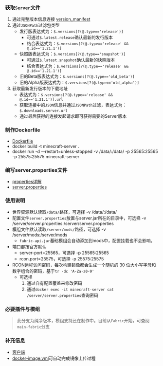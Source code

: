 ### 获取`Server`文件
1. 通过完整版本信息连接 [version_manifest](https://launchermeta.mojang.com/mc/game/version_manifest.json)
2. 通过`JSONPath`过滤包类型
    - 发行版表达式为：`$.versions[?(@.type=='release')]`
       - 可通过`$.latest.release`确认最新的发行版本
       - 结合表达式为：`$.versions[?(@.type=='release' && @.id=='1.21.1')]`
    - 快照版表达式为：`$.versions[?(@.type=='snapshot')]`
       - 可通过`$.latest.snapshot`确认最新的快照版本
       - 结合表达式为：`$.versions[?(@.type=='release' && @.id=='1.21.1')]`
    - 旧的Beta版表达式为：`$.versions[?(@.type=='old_beta')]`
    - 旧的Alpha版表达式为：`$.versions[?(@.type=='old_alpha')]`
3. 获取最新发行版本的下载地址
    - 表达式为：`$.versions[?(@.type=='release' && @.id=='1.21.1')].url`
    - 获取连接中的`JSON`信息并通过`JSONPath`过滤，表达式为：`$.downloads.server.url`
    - 通过最后获得的连接发起请求即可获得需要的Server版本

### 制作Dockerfile
- [Dockerfile](Dockerfile)
- docker build -t minecraft-server .
- docker run -d --restart=unless-stopped -v /data/:/data/ -p 25565:25565 -p 25575:25575 minecraft-server

### 编写server.properties文件
- [properties详解](https://minecraft.fandom.com/zh/wiki/Server.properties)
- [server.properties](server.properties)

### 使用说明
- 世界资源默认读取`/data/`路径，可选择 -v /data/:/data/
- 配置文件`server.properties`放置与server.jar所在的目录中，可选择 -v /server/server.properties:/server/server.properties
- 模组文件默认读取`/server/mods/`路径，可选择 -v /server/mods:/server/mods
  - `fabric-api.jar`基础模组会自动添加到mods中，配置挂载也不会影响。
- 端口都按官方默认
  - server-port=25565，可选择 -p 25565:25565
  - rcon.port=25575，可选择 -p 25575:25575
- RCON远程访问密码，每次构建镜像都会生成一个随机的 30 位大小写字母和数字组合的密码，基于`tr -dc 'A-Za-z0-9'`
  - 可选择
    1. 通过自有配置覆盖来修改密码
    2. 通过`docker exec -it minecraft-server cat /server/server.properties`查询密码

### 必要插件与模组
> 此分支为纯净版本，模组支持还在制作中。目前从`Fabric`开始，可查阅`main-fabric`分支

### 补充信息
- [客户端](https://ci.huangyuhui.net/job/HMCL/)
- [docker-image.yml](.github/workflows/docker-image.yml)可自动完成镜像上传过程
